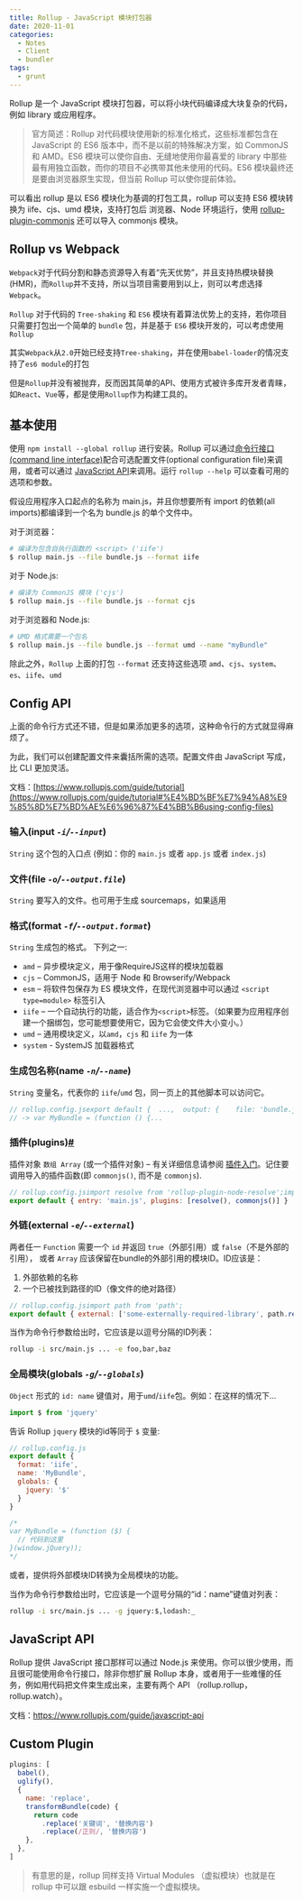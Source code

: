 ```yaml
---
title: Rollup - JavaScript 模块打包器
date: 2020-11-01
categories:
  - Notes
  - Client
  - bundler
tags: 
  - grunt
---
```


Rollup 是一个 JavaScript 模块打包器，可以将小块代码编译成大块复杂的代码，例如 library 或应用程序。

> 官方简述：Rollup 对代码模块使用新的标准化格式，这些标准都包含在 JavaScript 的 ES6 版本中，而不是以前的特殊解决方案，如 CommonJS 和 AMD。ES6 模块可以使你自由、无缝地使用你最喜爱的 library 中那些最有用独立函数，而你的项目不必携带其他未使用的代码。ES6 模块最终还是要由浏览器原生实现，但当前 Rollup 可以使你提前体验。

可以看出 rollup 是以 ES6 模块化为基调的打包工具，rollup 可以支持 ES6 模块转换为 iife、cjs、umd 模块，支持打包后 浏览器、Node 环境运行，使用 [rollup-plugin-commonjs](https://github.com/rollup/rollup-plugin-commonjs) 还可以导入 commonjs 模块。

<!-- more -->

## Rollup vs Webpack

`Webpack`对于代码分割和静态资源导入有着“先天优势”，并且支持热模块替换(HMR)，而`Rollup`并不支持，所以当项目需要用到以上，则可以考虑选择`Webpack`。

`Rollup` 对于代码的 `Tree-shaking` 和 `ES6` 模块有着算法优势上的支持，若你项目只需要打包出一个简单的 `bundle` 包，并是基于 `ES6` 模块开发的，可以考虑使用 `Rollup`

其实`Webpack`从`2.0`开始已经支持`Tree-shaking`，并在使用`babel-loader`的情况支持了`es6 module`的打包

但是`Rollup`并没有被抛弃，反而因其简单的API、使用方式被许多库开发者青睐，如`React`、`Vue`等，都是使用`Rollup`作为构建工具的。

## 基本使用

使用 `npm install --global rollup` 进行安装。Rollup 可以通过[命令行接口(command line interface)](https://github.com/rollup/rollup/wiki/Command-Line-Interface)配合可选配置文件(optional configuration file)来调用，或者可以通过 [JavaScript API](https://github.com/rollup/rollup/wiki/JavaScript-API)来调用。运行 `rollup --help` 可以查看可用的选项和参数。

假设应用程序入口起点的名称为 main.js，并且你想要所有 import 的依赖(all imports)都编译到一个名为 bundle.js 的单个文件中。

对于浏览器：

```bash
# 编译为包含自执行函数的 <script> ('iife')
$ rollup main.js --file bundle.js --format iife
```

对于 Node.js:

```bash
# 编译为 CommonJS 模块 ('cjs')
$ rollup main.js --file bundle.js --format cjs
```

对于浏览器和 Node.js:

```bash
# UMD 格式需要一个包名 
$ rollup main.js --file bundle.js --format umd --name "myBundle"
```

除此之外，`Rollup` 上面的打包 `--format` 还支持这些选项 `amd`、`cjs`、`system`、`es`、`iife`、`umd` 

## Config API

上面的命令行方式还不错，但是如果添加更多的选项，这种命令行的方式就显得麻烦了。

为此，我们可以创建配置文件来囊括所需的选项。配置文件由 JavaScript 写成，比 CLI 更加灵活。

文档：[https://www.rollupjs.com/guide/tutorial](https://www.rollupjs.com/guide/tutorial#%E4%BD%BF%E7%94%A8%E9%85%8D%E7%BD%AE%E6%96%87%E4%BB%B6using-config-files)

### 输入(input *`-i`/`--input`*)

`String` 这个包的入口点 (例如：你的 `main.js` 或者 `app.js` 或者 `index.js`)

### 文件(file *`-o`/`--output.file`*)

`String` 要写入的文件。也可用于生成 sourcemaps，如果适用

### 格式(format *`-f`/`--output.format`*)

`String` 生成包的格式。 下列之一:

- `amd` – 异步模块定义，用于像RequireJS这样的模块加载器
- `cjs` – CommonJS，适用于 Node 和 Browserify/Webpack
- `esm` – 将软件包保存为 ES 模块文件，在现代浏览器中可以通过 `<script type=module>` 标签引入
- `iife` – 一个自动执行的功能，适合作为`<script>`标签。（如果要为应用程序创建一个捆绑包，您可能想要使用它，因为它会使文件大小变小。）
- `umd` – 通用模块定义，以`amd`，`cjs` 和 `iife` 为一体
- `system` - SystemJS 加载器格式

### 生成包名称(name *`-n`/`--name`*)

`String` 变量名，代表你的 `iife`/`umd` 包，同一页上的其他脚本可以访问它。

```js
// rollup.config.jsexport default {  ...,  output: {    file: 'bundle.js',    format: 'iife',    name: 'MyBundle'  }};
// -> var MyBundle = (function () {...
```

### 插件(plugins)[#](https://www.rollupjs.com/guide/tutorial#%E4%BD%BF%E7%94%A8%E6%8F%92%E4%BB%B6using-plugins)

插件对象 `数组 Array` (或一个插件对象) – 有关详细信息请参阅 [插件入门](https://www.rollupjs.com/guide/big-list-of-options#getting-started-with-plugins)。记住要调用导入的插件函数(即 `commonjs()`, 而不是 `commonjs`).

```js
// rollup.config.jsimport resolve from 'rollup-plugin-node-resolve';import commonjs from 'rollup-plugin-commonjs';
export default { entry: 'main.js', plugins: [resolve(), commonjs()] }
```

### 外链(external *`-e`/`--external`*) 

两者任一 `Function` 需要一个 `id` 并返回 `true`（外部引用）或 `false`（不是外部的引用）， 或者 `Array` 应该保留在bundle的外部引用的模块ID。ID应该是：

1. 外部依赖的名称
2. 一个已被找到路径的ID（像文件的绝对路径）

```js
// rollup.config.jsimport path from 'path';
export default { external: ['some-externally-required-library', path.resolve('./src/some-local-file-that-should-not-be-bundled.js')] }
```

当作为命令行参数给出时，它应该是以逗号分隔的ID列表：

```bash
rollup -i src/main.js ... -e foo,bar,baz
```

### 全局模块(globals *`-g`/`--globals`*)

`Object` 形式的 `id: name` 键值对，用于`umd`/`iife`包。例如：在这样的情况下...

```js
import $ from 'jquery'
```

告诉 Rollup `jquery` 模块的id等同于 `$` 变量:

```js
// rollup.config.js
export default {
  format: 'iife',
  name: 'MyBundle',
  globals: {
    jquery: '$'
  }
}

/*
var MyBundle = (function ($) {
  // 代码到这里
}(window.jQuery));
*/
```

或者，提供将外部模块ID转换为全局模块的功能。

当作为命令行参数给出时，它应该是一个逗号分隔的“id：name”键值对列表：

```bash
rollup -i src/main.js ... -g jquery:$,lodash:_
```


## JavaScript API

Rollup 提供 JavaScript 接口那样可以通过 Node.js 来使用。你可以很少使用，而且很可能使用命令行接口，除非你想扩展 Rollup 本身，或者用于一些难懂的任务，例如用代码把文件束生成出来，主要有两个 API （rollup.rollup，rollup.watch）。

文档：https://www.rollupjs.com/guide/javascript-api


## Custom Plugin

~~~js
plugins: [
  babel(),
  uglify(),
  {
    name: 'replace',
    transformBundle(code) {
      return code
        .replace('关键词', '替换内容')
        .replace(/正则/, '替换内容')
    },
  },
]
~~~

> 有意思的是，rollup 同样支持 Virtual Modules （虚拟模块）也就是在 rollup 中可以跟 esbuild 一样实施一个虚拟模块。